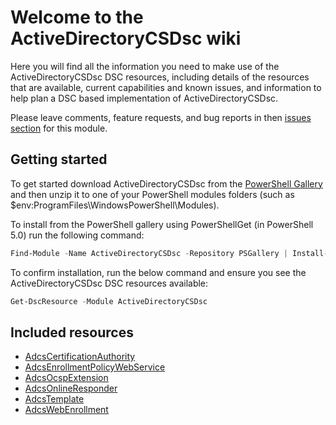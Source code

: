 # Welcome to the ActiveDirectoryCSDsc wiki

Here you will find all the information you need to make use of the ActiveDirectoryCSDsc
DSC resources, including details of the resources that are available, current
capabilities and known issues, and information to help plan a DSC based
implementation of ActiveDirectoryCSDsc.

Please leave comments, feature requests, and bug reports in then
[issues section](../issues) for this module.

## Getting started

To get started download ActiveDirectoryCSDsc from the [PowerShell Gallery](http://www.powershellgallery.com/packages/ActiveDirectoryCSDsc/)
and then unzip it to one of your PowerShell modules folders
(such as $env:ProgramFiles\WindowsPowerShell\Modules).

To install from the PowerShell gallery using PowerShellGet (in PowerShell 5.0)
run the following command:

```powershell
Find-Module -Name ActiveDirectoryCSDsc -Repository PSGallery | Install-Module
```

To confirm installation, run the below command and ensure you see the ActiveDirectoryCSDsc
DSC resources available:

```powershell
Get-DscResource -Module ActiveDirectoryCSDsc
```

## Included resources

- [AdcsCertificationAuthority](AdcsCertificationAuthority)
- [AdcsEnrollmentPolicyWebService](AdcsEnrollmentPolicyWebService)
- [AdcsOcspExtension](AdcsOcspExtension)
- [AdcsOnlineResponder](AdcsOnlineResponder)
- [AdcsTemplate](AdcsTemplate)
- [AdcsWebEnrollment](AdcsWebEnrollment)
